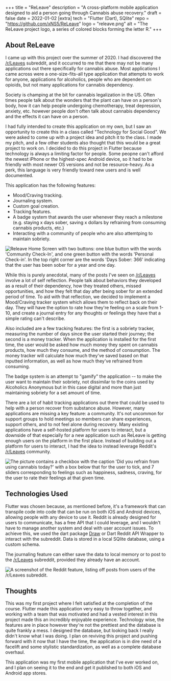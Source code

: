 +++
title = "ReLeave"
description = "A cross-platform mobile application designed to aid a person going through Cannabis abuse recovery."
draft = false
date = 2022-01-02
[extra]
tech = "Flutter (Dart), SQlite"
repo = "https://github.com/xNS5/ReLeave"
logo = "releave.png"
alt = "The ReLeave project logo, a series of colored blocks forming the letter R."
+++

## About ReLeave

I came up with this project over the summer of 2020. I had discovered the [/r/Leaves](https://reddit.com/r/leaves) subreddit, and it occurred to me that there may
not be many applications out there specifically for cannabis abuse. Most applications I came across were a one-size-fits-all type application that
attempts to work for anyone, applications for alcoholics, people who are dependent on opioids, but not many applications for cannabis dependency.

Society is champing at the bit for cannabis legalization in the US. Often times people talk about the wonders that the plant can have on a person's body, how it
can help people undergoing chemotherapy, treat depression, anxiety, etc. however people don't often talk about cannabis dependency and the effects it can have on a person.

I had fully intended to create this application on my own, but I saw an opportunity to create this in a class called "Technology for Social Good". We were asked
to come up with a project idea and pitch it to the class. I made my pitch, and a few other students also thought that this would be a great project to work on. I decided to do this project in Flutter because technology is always a limiting factor for people. Some peopne can't afford the newest iPhone or the highest-spec
Android device, so it had to be friendly with most newer OS versions and not be resource-heavy. As a perk, this language is very friendly toward new users and is well documented.

This application has the following features:  
<ul>
 <li>Mood/Craving tracking.</li>
 <li>Journaling system.</li>
 <li>Custom goal creation.</li>
 <li>Tracking features.</li>
 <li>A badge system that awards the user whenever they reach a milestone (e.g. staying x days sober, saving x dollars by refraining from consuming cannabis products, etc.)</li>
 <li>Interacting with a community of people who are also attemtping to maintain sobriety.</li> 
</ul>

  <img class="project_screenshot_mobile_right" src="/images/releave_home.jpg" alt="Releave Home Screen with two buttons: one blue button with the words 'Community Check-In', and one green button with the words 'Personal Check-in'. In the top
  right corner are the words 'Days Sober: 366' indicating that the user has been sober for a year and one day."/>

While this is purely anecdotal, many of the posts I've seen on [/r/Leaves](https://reddit.com/r/leaves) involve a lot of self reflection. People talk about behaviors they developed as a result of their dependency, how they treated others, missed opportunities, and how they felt that day after being sober for an extended period
of time. To aid with that reflection, we decided to implement a Mood/Craving tracker system which allows them to reflect back on their day. They will have the
option to rate how they're feeling on a scale from 1-10, and create a journal entry for any thoughts or feelings they have that a simple rating can't describe.

Also included are a few tracking features: the first is a sobriety tracker, measuring the number of days since the user started their journey; the second
is a money tracker. When the application is installed for the first time, the user would be asked how much money they spent on cannabis products, how much they
consume, and the method of consumption. The money tracker will calculate how much they've saved based on that inputted information, as well as how much they've
refrained from consuming. 

The badge system is an attempt to "gamify" the application -- to make the user want to maintain their sobriety, not dissimilar to the coins used by Alcoholics
Anonymous but in this case digital and more than just maintaining sobriety for a set amount of time.

There are a lot of habit tracking applications out there that could be used to help with a person recover from substance abuse. However, many applications are missing a key feature: a community. It's not uncommon for support groups to hold meetings so members can share experiences, support others, and to not feel alone during
recovery. Many existing applications have a self-hosted platform for users to interact, but a downside of that especially for a new application such as ReLeave is
getting enough users on the platform in the first place. Instead of building out a platform for users to interact, I had the idea to instead leverage Reddit's [/r/Leaves](https://reddit.com/r/leaves) community.

<img class="project_screenshot_mobile_left" src="/images/releave_rating.jpg" alt="The picture contains a checkbox with the caption 'Did you refrain from using cannabis today?' with a box below that for the user to tick, and 7 sliders corresponding to feelings such as happiness, sadness, craving, for the user to rate their feelings at that given time." />

## Technologies Used

Flutter was chosen because, as mentioned before, it's a framework that can transpile code into code that can be run on both iOS and Android devices, 
allowing people with any device to use it. Reddit is already designed for users to communicate, has a free API that I could leverage, and I wouldn't have to manage 
another system and deal with user account issues. To achieve this, we used the dart package [Draw](https://pub.dev/packages/draw) or Dart Reddit API Wrapper to 
interact with the subreddit. Data is stored in a local SQlite database, using a custom schema. 

The journaling feature can either save the data to local memory or to post to the [/r/Leaves](https://reddit.com/r/leaves) subreddit, provided they already have
an account.

<img class="project_screenshot_mobile_right" src="/images/releave_leaves.jpg" alt="A screenshot of the Reddit feature, listing off posts from users of the /r/Leaves subreddit." />

## Thoughts

This was my first project where I felt satisfied at the completion of the course. Flutter made this application very easy to throw together, and working with
a team that was motivated and had a vested interest in this project made this an incredibly enjoyable experience. Technology wise, the features are in place
however they're not the prettiest and the database is quite frankly a mess. I designed the database, but looking back I really didn't know what I was doing. 
I plan on reviving this project and pushing forward with it now that I have the time, the application is in dire need of a facelift and some stylistic 
standardization, as well as a complete database overhaul.

This application was my first mobile application that I've ever worked on, and I plan on seeing it to the end and get it published to both iOS and Android app stores.
